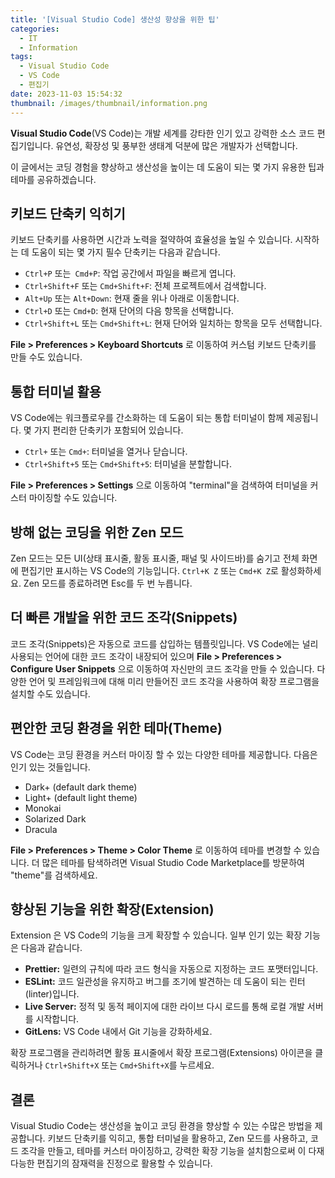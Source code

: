 ```yaml
---
title: '[Visual Studio Code] 생산성 향상을 위한 팁'
categories:
  - IT
  - Information
tags:
  - Visual Studio Code
  - VS Code
  - 편집기
date: 2023-11-03 15:54:32
thumbnail: /images/thumbnail/information.png
---
```


**Visual Studio Code**(VS Code)는 개발 세계를 강타한 인기 있고 강력한 소스 코드 편집기입니다. 유연성, 확장성 및 풍부한 생태계 덕분에 많은 개발자가 선택합니다.

이 글에서는 코딩 경험을 향상하고 생산성을 높이는 데 도움이 되는 몇 가지 유용한 팁과 테마를 공유하겠습니다.

## 키보드 단축키 익히기

키보드 단축키를 사용하면 시간과 노력을 절약하여 효율성을 높일 수 있습니다. 시작하는 데 도움이 되는 몇 가지 필수 단축키는 다음과 같습니다.

- `Ctrl+P` 또는` Cmd+P`: 작업 공간에서 파일을 빠르게 엽니다.
- `Ctrl+Shift+F` 또는 `Cmd+Shift+F`: 전체 프로젝트에서 검색합니다.
- `Alt+Up` 또는 `Alt+Down`: 현재 줄을 위나 아래로 이동합니다.
- `Ctrl+D` 또는 `Cmd+D`: 현재 단어의 다음 항목을 선택합니다.
- `Ctrl+Shift+L` 또는 `Cmd+Shift+L`: 현재 단어와 일치하는 항목을 모두 선택합니다.

**File > Preferences > Keyboard Shortcuts** 로 이동하여 커스텀 키보드 단축키를 만들 수도 있습니다.

## 통합 터미널 활용

VS Code에는 워크플로우를 간소화하는 데 도움이 되는 통합 터미널이 함께 제공됩니다. 몇 가지 편리한 단축키가 포함되어 있습니다.

- `Ctrl+` 또는 `Cmd+`: 터미널을 열거나 닫습니다.
- `Ctrl+Shift+5` 또는 `Cmd+Shift+5`: 터미널을 분할합니다.

**File > Preferences > Settings** 으로 이동하여 "terminal"을 검색하여 터미널을 커스터 마이징할 수도 있습니다.

## 방해 없는 코딩을 위한 Zen 모드

Zen 모드는 모든 UI(상태 표시줄, 활동 표시줄, 패널 및 사이드바)를 숨기고 전체 화면에 편집기만 표시하는 VS Code의 기능입니다. `Ctrl+K Z` 또는 `Cmd+K Z`로 활성화하세요. Zen 모드를 종료하려면 Esc를 두 번 누릅니다.

## 더 빠른 개발을 위한 코드 조각(Snippets)

코드 조각(Snippets)은 자동으로 코드를 삽입하는 템플릿입니다. VS Code에는 널리 사용되는 언어에 대한 코드 조각이 내장되어 있으며 **File > Preferences > Configure User Snippets** 으로 이동하여 자신만의 코드 조각을 만들 수 있습니다. 다양한 언어 및 프레임워크에 대해 미리 만들어진 코드 조각을 사용하여 확장 프로그램을 설치할 수도 있습니다.

## 편안한 코딩 환경을 위한 테마(Theme)

VS Code는 코딩 환경을 커스터 마이징 할 수 있는 다양한 테마를 제공합니다. 다음은 인기 있는 것들입니다.

- Dark+ (default dark theme)
- Light+ (default light theme)
- Monokai
- Solarized Dark
- Dracula

**File > Preferences > Theme > Color Theme** 로 이동하여 테마를 변경할 수 있습니다. 더 많은 테마를 탐색하려면 Visual Studio Code Marketplace를 방문하여 "theme"를 검색하세요.

## 향상된 기능을 위한 확장(Extension)

Extension 은 VS Code의 기능을 크게 확장할 수 있습니다. 일부 인기 있는 확장 기능은 다음과 같습니다.

- **Prettier:** 일련의 규칙에 따라 코드 형식을 자동으로 지정하는 코드 포맷터입니다.
- **ESLint:** 코드 일관성을 유지하고 버그를 조기에 발견하는 데 도움이 되는 린터(linter)입니다.
- **Live Server:** 정적 및 동적 페이지에 대한 라이브 다시 로드를 통해 로컬 개발 서버를 시작합니다.
- **GitLens:** VS Code 내에서 Git 기능을 강화하세요.

확장 프로그램을 관리하려면 활동 표시줄에서 확장 프로그램(Extensions) 아이콘을 클릭하거나 `Ctrl+Shift+X` 또는 `Cmd+Shift+X`를 누르세요.

## 결론

Visual Studio Code는 생산성을 높이고 코딩 환경을 향상할 수 있는 수많은 방법을 제공합니다. 키보드 단축키를 익히고, 통합 터미널을 활용하고, Zen 모드를 사용하고, 코드 조각을 만들고, 테마를 커스터 마이징하고, 강력한 확장 기능을 설치함으로써 이 다재다능한 편집기의 잠재력을 진정으로 활용할 수 있습니다.

